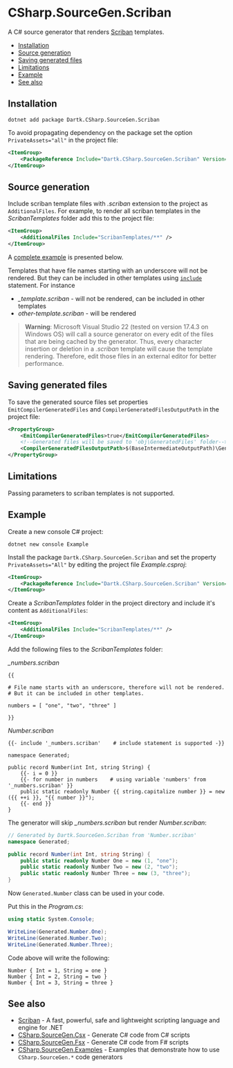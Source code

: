 # CSharp.SourceGen.Scriban

A C# source generator that renders [Scriban](https://github.com/scriban/scriban) templates.

- [Installation](#installation)
- [Source generation](#source-generation)
- [Saving generated files](#saving-generated-files)
- [Limitations](#limitations)
- [Example](#example)
- [See also](#see-also)


## Installation

```text
dotnet add package Dartk.CSharp.SourceGen.Scriban
```

To avoid propagating dependency on the package set the option `PrivateAssets="all"` in the project file:

```xml
<ItemGroup>
    <PackageReference Include="Dartk.CSharp.SourceGen.Scriban" Version="0.3.1" PrivateAssets="All" />
</ItemGroup>
```

## Source generation

Include scriban template files with *.scriban* extension to the project as `AdditionalFiles`. For example, to render all scriban templates in the *ScribanTemplates* folder add this to the project file:

```xml
<ItemGroup>
    <AdditionalFiles Include="ScribanTemplates/**" />
</ItemGroup>
```

A [complete example](#example) is presented below.

Templates that have file names starting with an underscore will not be rendered. But they can be included in other templates using [`include`](https://github.com/scriban/scriban/blob/master/doc/language.md#911-include-name-arg1argn) statement. For instance

* *_template.scriban* - will not be rendered, can be included in other templates
* *other-template.scriban* - will be rendered

> **Warning**: Microsoft Visual Studio 22 (tested on version 17.4.3 on Windows OS) will call a source generator on every edit of the files that are being cached by the generator. Thus, every character insertion or deletion in a *.scriban* template will cause the template rendering. Therefore, edit those files in an external editor for better performance.


## Saving generated files

To save the generated source files set properties `EmitCompilerGeneratedFiles` and `CompilerGeneratedFilesOutputPath` in the project file:

```xml
<PropertyGroup>
    <EmitCompilerGeneratedFiles>true</EmitCompilerGeneratedFiles>
    <!--Generated files will be saved to 'obj\GeneratedFiles' folder-->
    <CompilerGeneratedFilesOutputPath>$(BaseIntermediateOutputPath)\GeneratedFiles</CompilerGeneratedFilesOutputPath>
</PropertyGroup>
```


## Limitations

Passing parameters to scriban templates is not supported.


## Example

Create a new console C# project:

```text
dotnet new console Example
```

Install the package `Dartk.CSharp.SourceGen.Scriban` and set the property `PrivateAssets="All"` by editing the project file *Example.csproj*:

```xml
<ItemGroup>
    <PackageReference Include="Dartk.CSharp.SourceGen.Scriban" Version="0.3.0" PrivateAssets="All"/>
</ItemGroup>
```

Create a *ScribanTemplates* folder in the project directory and include it's content as `AdditionalFiles`:

```xml
<ItemGroup>
    <AdditionalFiles Include="ScribanTemplates/**" />
</ItemGroup>
```

Add the following files to the *ScribanTemplates* folder:

*_numbers.scriban*

```liquid
{{

# File name starts with an underscore, therefore will not be rendered.
# But it can be included in other templates.

numbers = [ "one", "two", "three" ]

}}
```

*Number.scriban*

```liquid
{{- include '_numbers.scriban'    # include statement is supported -}}

namespace Generated;

public record Number(int Int, string String) {
    {{- i = 0 }}
    {{- for number in numbers    # using variable 'numbers' from '_numbers.scriban' }}
    public static readonly Number {{ string.capitalize number }} = new ({{ ++i }}, "{{ number }}");
    {{- end }}
}
```

The generator will skip *_numbers.scriban* but render *Number.scriban*:

```c#
// Generated by Dartk.SourceGen.Scriban from 'Number.scriban'
namespace Generated;

public record Number(int Int, string String) {
    public static readonly Number One = new (1, "one");
    public static readonly Number Two = new (2, "two");
    public static readonly Number Three = new (3, "three");
}
```

Now `Generated.Number` class can be used in your code.

Put this in the *Program.cs*:

```c#
using static System.Console;

WriteLine(Generated.Number.One);
WriteLine(Generated.Number.Two);
WriteLine(Generated.Number.Three);
```

Code above will write the following:

```text
Number { Int = 1, String = one }
Number { Int = 2, String = two }
Number { Int = 3, String = three }
```


## See also

* [Scriban](https://github.com/scriban/scriban) - A fast, powerful, safe and lightweight scripting language and engine for .NET
* [CSharp.SourceGen.Csx](https://github.com/dartk/csharp-sourcegen-csx) - Generate C# code from C# scripts
* [CSharp.SourceGen.Fsx](https://github.com/dartk/csharp-sourcegen-fsx) - Generate C# code from F# scripts
* [CSharp.SourceGen.Examples](https://github.com/dartk/csharp-sourcegen-examples) - Examples that demonstrate how to use `CSharp.SourceGen.*` code generators
